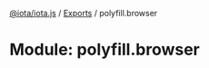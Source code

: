 [@iota/iota.js](../README.md) / [Exports](../modules.md) / polyfill.browser

# Module: polyfill.browser
